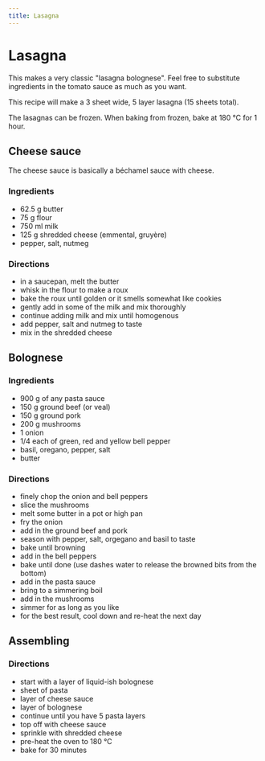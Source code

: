 ```yaml
---
title: Lasagna
---
```


# Lasagna

This makes a very classic "lasagna bolognese". Feel free to
substitute ingredients in the tomato sauce as much as you want.

This recipe will make a 3 sheet wide, 5 layer lasagna (15 sheets
total).

The lasagnas can be frozen. When baking from frozen, bake at 180 °C
for 1 hour.

## Cheese sauce

The cheese sauce is basically a béchamel sauce with cheese.

### Ingredients

- 62.5 g butter
- 75 g flour
- 750 ml milk
- 125 g shredded cheese (emmental, gruyère)
- pepper, salt, nutmeg

### Directions

- in a saucepan, melt the butter
- whisk in the flour to make a roux
- bake the roux until golden or it smells somewhat like cookies
- gently add in some of the milk and mix thoroughly
- continue adding milk and mix until homogenous
- add pepper, salt and nutmeg to taste
- mix in the shredded cheese

## Bolognese

### Ingredients

- 900 g of any pasta sauce
- 150 g ground beef (or veal) 
- 150 g ground pork
- 200 g mushrooms
- 1 onion
- 1/4 each of green, red and yellow bell pepper
- basil, oregano, pepper, salt
- butter

### Directions

- finely chop the onion and bell peppers
- slice the mushrooms
- melt some butter in a pot or high pan
- fry the onion
- add in the ground beef and pork
- season with pepper, salt, orgegano and basil to taste
- bake until browning
- add in the bell peppers
- bake until done (use dashes water to release the browned bits from the bottom)
- add in the pasta sauce
- bring to a simmering boil
- add in the mushrooms
- simmer for as long as you like
- for the best result, cool down and re-heat the next day

## Assembling

### Directions

- start with a layer of liquid-ish bolognese
- sheet of pasta
- layer of cheese sauce
- layer of bolognese
- continue until you have 5 pasta layers
- top off with cheese sauce
- sprinkle with shredded cheese
- pre-heat the oven to 180 °C
- bake for 30 minutes
